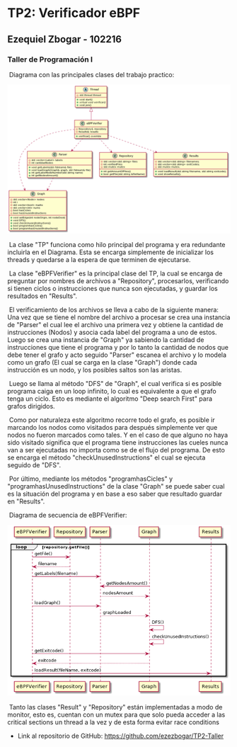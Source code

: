 # TP2: Verificador eBPF

## Ezequiel Zbogar - 102216

### Taller de Programación I

​	Diagrama con las principales clases del trabajo practico:

![Class Diagram](https://github.com/ezezbogar/TP2-Taller/blob/main/Images/Class-Diagram.png)

​	La clase "TP" funciona como hilo principal del programa y era redundante incluirla en el Diagrama. Esta se encarga simplemente de inicializar los threads y quedarse a la espera de que terminen de ejecutarse.

​	La clase "eBPFVerifier" es la principal clase del TP, la cual se encarga de preguntar por nombres de archivos a "Repository", procesarlos, verificando si tienen ciclos o instrucciones que nunca son ejecutadas, y guardar los resultados en "Results".

​	El verificamiento de los archivos se lleva a cabo de la siguiente manera: Una vez que se tiene el nombre del archivo a procesar se crea una instancia de "Parser" el cual lee el archivo una primera vez y obtiene la cantidad de instrucciones (Nodos) y asocia cada label del programa a uno de estos. Luego se crea una instancia de "Graph" ya sabiendo la cantidad de instrucciones que tiene el programa y por lo tanto la cantidad de nodos que debe tener el grafo y acto seguido "Parser" escanea el archivo y lo modela como un grafo (El cual se carga en la clase "Graph") donde cada instrucción es un nodo, y los posibles saltos son las aristas.

​	Luego se llama al método "DFS" de "Graph", el cual verifica si es posible programa caiga en un loop infinito, lo cual es equivalente a que el grafo tenga un ciclo. Esto es mediante el algoritmo "Deep search First" para grafos dirigidos.

​	Como por naturaleza este algoritmo recorre todo el grafo, es posible ir marcando los nodos como visitados para después simplemente ver que nodos no fueron marcados como tales. Y en el caso de que alguno no haya sido visitado significa que el programa tiene instrucciones las cueles nunca van a ser ejecutadas no importa como se de el flujo del programa. De esto se encarga el método "checkUnusedInstructions" el cual se ejecuta seguido de "DFS".

​	Por último, mediante los métodos "programhasCicles" y "programhasUnusedInstructions" de la clase "Graph" se puede saber cual es la situación del programa y en base a eso saber que resultado guardar en "Results".

​	Diagrama de secuencia de eBPFVerifier:

![Sequence Diagram](https://github.com/ezezbogar/TP2-Taller/blob/main/Images/Sequence-Diagram.png)

​	Tanto las clases "Result" y "Repository" están implementadas a modo de monitor, esto es, cuentan con un mutex para que solo pueda acceder a las critical sections un thread a la vez y de esta forma evitar race conditions

- Link al repositorio de GitHub: https://github.com/ezezbogar/TP2-Taller
